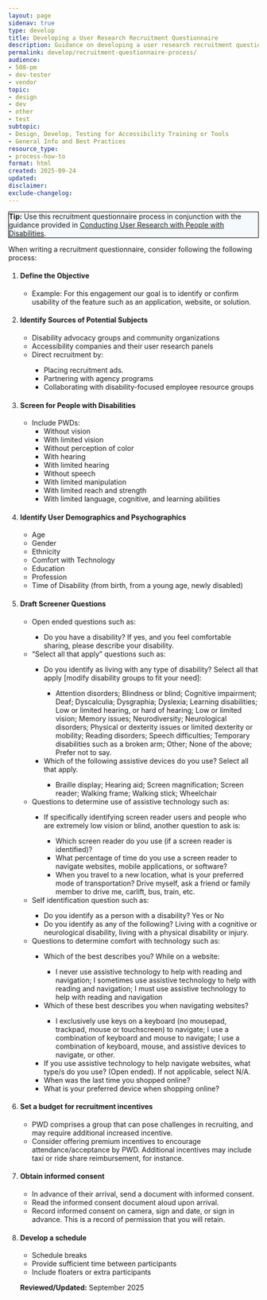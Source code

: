 ```yaml
---
layout: page
sidenav: true
type: develop
title: Developing a User Research Recruitment Questionnaire 
description: Guidance on developing a user research recruitment questionnaire to ensure inclusive participation and accessibility in ICT testing.
permalink: develop/recruitment-questionnaire-process/
audience: 
- 508-pm
- dev-tester
- vendor
topic: 
- design
- dev
- other
- test
subtopic: 
- Design, Develop, Testing for Accessibility Training or Tools
- General Info and Best Practices
resource_type: 
- process-how-to
format: html
created: 2025-09-24
updated: 
disclaimer: 
exclude-changelog: 
---
```

<div class="grid-col-12 border-base radius-lg padding-1" style="border: 1px solid black; background-color: #f5f9fc;">
    <strong>Tip:</strong> Use this recruitment questionnaire process in conjunction with the guidance provided in  <a href="{{site.baseurl}}/develop/usability-testing-with-people-with-disabilities/">Conducting User Research with People with Disabilities</a>.
</div>

When writing a recruitment questionnaire, consider following the following process: 

<ol class="usa-process-list">
  <li class="usa-process-list__item">
    <h4 class="usa-process-list__heading">Define the Objective</h4>
    <div class="margin-top-05">
      <ul>
        <li>Example: For this engagement our goal is to identify or confirm usability of the feature such as an application, website, or solution. </li>
                         </ul>
    </div>
</li>
  <li class="usa-process-list__item">
    <h4 class="usa-process-list__heading">Identify Sources of Potential Subjects</h4>
    <div class="margin-top-05">
      <ul>
        <li>Disability advocacy groups and community organizations
</li>
        <li>Accessibility companies and their user research panels
</li>
      <li> Direct recruitment by:</li> 
      <ul>
         <li>Placing recruitment ads.</li>
            <li>Partnering with agency programs</li>
            <li>Collaborating with disability-focused employee resource groups</li>
              </ul>
          </ul>
    </div>
  </li>

  <li class="usa-process-list__item">
    <h4 class="usa-process-list__heading">Screen for People with Disabilities</h4>
    <div class="margin-top-05">
      <ul>
        <li>Include PWDs:
          <ul>
            <li>Without vision</li>
            <li>With limited vision</li>
            <li>Without perception of color</li>
            <li>With hearing</li>    
            <li>With limited hearing</li>
            <li>Without speech</li>
            <li>With limited manipulation</li>
            <li>With limited reach and strength</li>
            <li>With limited language, cognitive, and learning abilities</li>
</ul>
            </li>      
      </ul>
    </div>
  </li>

  <li class="usa-process-list__item">
    <h4 class="usa-process-list__heading">Identify User Demographics and Psychographics</h4>
    <div class="margin-top-05">
      <ul>
        <li>Age</li>
        <li>Gender</li>
        <li>Ethnicity</li>
        <li>Comfort with Technology</li>
        <li>Education</li>
        <li>Profession</li>
        <li>Time of Disability (from birth, from a young age, newly disabled)</li>
          </ul>
    </div>
  </li>

  <li class="usa-process-list__item">
    <h4 class="usa-process-list__heading">Draft Screener Questions</h4>
    <div class="margin-top-05">
      <ul>
        <li>Open ended questions such as:</li>
          <ul>
            <li>Do you have a disability? If yes, and you feel comfortable sharing, please describe your disability.
</li>
</ul>
        <li>“Select all that apply” questions such as:
</li>
    <ul>
        <li>Do you identify as living with any type of disability? Select all that apply [modify disability groups to fit your need]: </li>  
        <ul>
        <li>Attention disorders; Blindness or blind; Cognitive impairment; Deaf; Dyscalculia; Dysgraphia; Dyslexia; Learning disabilities; Low or limited hearing, or hard of hearing; Low or limited vision; Memory issues; Neurodiversity; Neurological disorders; Physical or dexterity issues or limited dexterity or mobility; Reading disorders; Speech difficulties; Temporary disabilities such as a broken arm; Other; None of the above; Prefer not to say. </li>
        </ul>
        <li>Which of the following assistive devices do you use? Select all that apply.</li>
        <ul> <li>Braille display; Hearing aid; Screen magnification; Screen reader; Walking frame; Walking stick; Wheelchair </li>
</ul>
</ul>
<li> Questions to determine use of assistive technology such as: </li>
<ul><li>If specifically identifying screen reader users and people who are extremely low vision or blind, another question to ask is: </li>
<ul>
<li>Which screen reader do you use (if a screen reader is identified)? </li> 
<li>What percentage of time do you use a screen reader to navigate websites, mobile applications, or software? </li>
<li>When you travel to a new location, what is your preferred mode of transportation? Drive myself, ask a friend or family member to drive me, carlift, bus, train, etc.</li> 
</ul>
</ul>
<li> Self identification question such as: </li>
<ul><li> Do you identify as a person with a disability? Yes or No 
</li>
<li>Do you identify as any of the following? Living with a cognitive or neurological disability, living with a physical disability or injury.</li> 
</ul>
<li>Questions to determine comfort with technology such as: 
</li>
<ul>
<li>Which of the best describes you? While on a website:</li> 
<ul>
<li>I never use assistive technology to help with reading and navigation; I sometimes use assistive technology to help with reading and navigation; I must use assistive technology to help with reading and navigation </li>
</ul>
<li>Which of these best describes you when navigating websites?</li>
<ul>
<li>I exclusively use keys on a keyboard (no mousepad, trackpad, mouse or touchscreen) to navigate; I use a combination of keyboard and mouse to navigate; I use a combination of keyboard, mouse, and assistive devices to navigate, or other. </li>
</ul>
<li>If you use assistive technology to help navigate websites, what type/s do you use? (Open ended). If not applicable, select N/A.</li>
<li>When was the last time you shopped online? </li>
<li>What is your preferred device when shopping online?</li>
</ul>
</ul>
</div>
</li>
  <li class="usa-process-list__item">
    <h4 class="usa-process-list__heading">Set a budget for recruitment incentives</h4>
    <div class="margin-top-05">
      <ul>
        <li>PWD comprises a group that can pose challenges in recruiting, and may require additional increased incentive.</li>
        <li>Consider offering premium incentives to encourage attendance/acceptance by PWD. Additional incentives may include taxi or ride share reimbursement, for instance.</li>
</ul>
</div>
</li>
<li class="usa-process-list__item">
    <h4 class="usa-process-list__heading">Obtain informed consent</h4>
    <div class="margin-top-05">
      <ul>
        <li>In advance of their arrival, send a document with informed consent.</li>
        <li>Read the informed consent document aloud upon arrival. </li>
        <li> Record informed consent on camera, sign and date, or sign in advance. This is a record of permission that you will retain. </li>
</ul>
</div>
</li>
<li class="usa-process-list__item">
    <h4 class="usa-process-list__heading">Develop a schedule</h4>
    <div class="margin-top-05">
      <ul>
        <li>Schedule breaks</li>
        <li>Provide sufficient time between participants </li>
        <li>Include floaters or extra participants</li>
</ul>  
</div>
</li>




<strong> Reviewed/Updated:</strong> September 2025